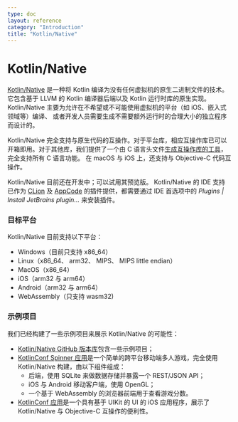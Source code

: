 ```yaml
---
type: doc
layout: reference
category: "Introduction"
title: "Kotlin/Native"
---
```


# Kotlin/Native

[Kotlin/Native](https://github.com/JetBrains/kotlin-native/) 是一种将 Kotlin 编译为没有任何虚拟机的原生二进制文件的技术。
它包含基于 LLVM 的 Kotlin 编译器后端以及 Kotlin 运行时库的原生实现<!--
-->。Kotlin/Native 主要为允许在<!--
-->不希望或不可能使用虚拟机的平台（如 iOS、嵌入式领域等）编译、
或者开发人员需要生成不需要额外运行时的合理大小的独立程序而设计的。

Kotlin/Native 完全支持与原生代码的互操作。对于平台库，相应<!--
-->互操作库已可以开箱即用。对于其他库，我们提供了一个<!--
-->由 C 语言头文件[生成互操作库的工具](https://github.com/JetBrains/kotlin-native/blob/master/INTEROP.md)<!--
-->，完全支持所有 C 语言功能。
在 macOS 与 iOS 上，还支持与 Objective-C 代码互操作。

Kotlin/Native 目前还在开发中；可以试用其预览版。
Kotlin/Native 的 IDE 支持已作为 [CLion](https://www.jetbrains.com/clion/) 及 [AppCode](https://www.jetbrains.com/objc/) 的插件提供，都需要通过 IDE 首选项中的 *Plugins | Install JetBrains plugin...* 来安装插件。

### 目标平台

Kotlin/Native 目前支持以下平台：

   * Windows（目前只支持 x86_64）
   * Linux（x86_64、 arm32、 MIPS、 MIPS little endian）
   * MacOS（x86_64）
   * iOS（arm32 与 arm64）
   * Android（arm32 与 arm64）
   * WebAssembly（只支持 wasm32)

### 示例项目

我们已经构建了一些示例项目来展示 Kotlin/Native 的可能性：

 * [Kotlin/Native GitHub 版本库](https://github.com/JetBrains/kotlin-native/tree/master/samples)包含一些示例项目；
 * [KotlinConf Spinner 应用](https://github.com/jetbrains/kotlinconf-spinner)是一个简单的跨平台<!--
   -->移动端多人游戏，完全使用 Kotlin/Native 构建，由以下组件组成：
     - 后端，使用 SQLite 来做数据存储并暴露一个 REST/JSON API；
     - iOS 与 Android 移动客户端，使用 OpenGL；
     - 一个基于 WebAssembly 的浏览器前端用于查看游戏分数。
 * [KotlinConf 应用](https://github.com/JetBrains/kotlinconf-app/tree/master/ios)是一个具有<!--
   -->基于 UIKit 的 UI 的 iOS 应用程序，展示了 Kotlin/Native 与 Objective-C 互操作的便利性。

       


